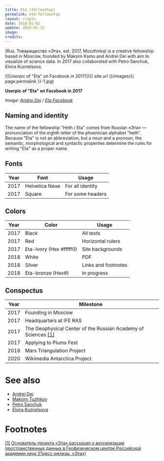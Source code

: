 ```yaml
---
title: Eta (fellowship)
permalink: eta-fellowship
layout: crypto
date: 2018-01-02
update: 2025-01-22
image:
credits:
---
```


(Rus. Товарищество «Эта», est. 2017, Mozzhinka) is a creative fellowship based in Moscow, founded by Maksim Kamo and Andrei Dei with aim to visualize of science data. In 2017 also collaborated with Petro Sanchuk, Elvira Kuznetsova.

![(Userpic of "Eta" on Facebook in 2017)]({{ site.url }}/images/{{ page.permalink }}-1.jpg)

**Userpic of "Eta" on Facebook in 2017**

*Image: [Andrei Dei](dei-andrei) / [Eta Facebook]()*

## Naming and identity

The name of the fellowship "Heth / Eta" comes from Russian «Эта» — pronunciation of the eighth letter of the phoenician alphabet "heth". Because "Eta" is not an abbreviation, but a noun and a pronoun, the semantic, morphological and syntactic properties determine the rules for writing "Eta" as a proper name.

## Fonts

|Year|Font|Usage|
|----|-----|---|
|2017|Helvetica Neue|For all identity|
|2017|Square|For some headers|

## Colors

|Year|Color|Usage|
|----|-----|---|
|2017|Black|All texts|
|2017|Red|Horizontal rulers|
|2017|Eta-Ivory (Hex #fffff0)|Site backgrounds|
|2018|White|PDF|
|2018|Silver|Links and footnotes|
|2018|Eta-bronze (Hex#)|In progress|

## Conspectus

|Year|Milestone|
|-|-|
|2017|Founding in Moscow|
|2017|Headquarters at IFE RAS|
|2017|The Geophysical Center of the Russian Academy of Sciences <span id="a1">[\[1\]](#f1)</span>|
|2017|Applying to Plums Fest|
|2018|Mars Triangulation Project|
|2020|Wikimedia Antarctica Project|

# See also

+ [Andrei Dei](deinichenko-andrei)
+ [Maksim Tuzhikov](tuzhikov-maksim)
+ [Petro Sanchuk](sanchuk-petro)
+ [Elvira Kuznetsova](kuznetsova-elvira)

# Footnotes

[[1]](#a1) <span id="f1"></span> [Основатель проекта «Эта» рассказал о визуализации пространственных данных в Геофизическом центре Российской академии наук (Пресс-релизы, «Эта»)](https://e-t-a.ga/7-nov-2017)
